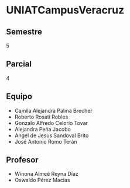 # UNIATCampusVeracruz
## Semestre
5
## Parcial
4
## Equipo
- Camila Alejandra Palma Brecher
- Roberto Rosati Robles
- Gonzalo Alfredo Celorio Tovar
- Alejandra Peña Jacobo
- Angel de Jesus Sandoval Brito
- José Antonio Romo Terán
## Profesor
- Winona Aimeé Reyna Díaz
- Oswaldo Pérez Macias
